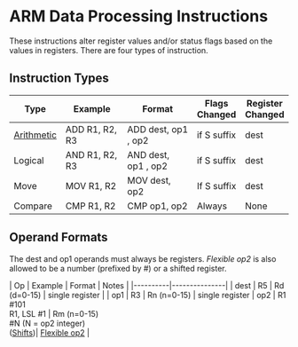 ﻿# ARM Data Processing Instructions

These instructions alter register values and/or status flags based on the values in registers.
There are four types of instruction.

## Instruction Types



| Type | Example | Format | Flags <br> Changed | Register <br> Changed |
|------|--------|------------|-------------|----------------|
| [Arithmetic](dp-list.html#arithmetic) | ADD R1, R2, R3 | ADD dest, op1 , op2 | if S suffix | dest |
| Logical | AND R1, R2, R3 | AND dest, op1 , op2 | if S suffix | dest |
| Move | MOV R1, R2 | MOV dest, op2 | If S suffix | dest |
| Compare | CMP R1, R2 | CMP op1, op2 | Always | None |


## Operand Formats

The dest and op1 operands must always be registers. _Flexible op2_ is also allowed to be a number (prefixed by #) or a shifted register.

| Op | Example | Format | Notes |
|----------|---------------|
| dest | R5 | Rd (d=0-15) | single register |
| op1 | R3 | Rn  (n=0-15) | single register
| op2 | R1 <br> #101 <br> R1, LSL #1 | Rm (n=0-15)<br> #N (N = op2 integer)<br> ([Shifts](flexop2.html))| [Flexible op2](flexop2.html) |  


